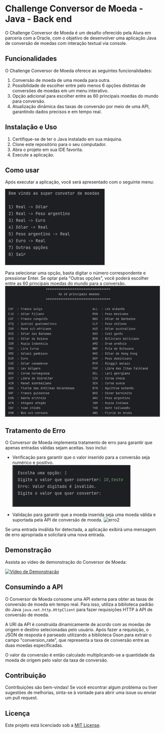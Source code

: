 # Challenge Conversor de Moeda - Java - Back end

O Challenge Conversor de Moeda é um desafio oferecido pela Alura em parceria com a Oracle, com o objetivo de desenvolver uma aplicação Java de conversão de moedas com interação textual via console.

## Funcionalidades

O Challenge Conversor de Moeda oferece as seguintes funcionalidades:

1. Conversão de moeda de uma moeda para outra.
2. Possibilidade de escolher entre pelo menos 6 opções distintas de conversões de moedas em um menu interativo.
3. Opção adicional para escolher entre as 60 principais moedas do mundo para conversão.
4. Atualização dinâmica das taxas de conversão por meio de uma API, garantindo dados precisos e em tempo real.

## Instalação e Uso

1. Certifique-se de ter o Java instalado em sua máquina.
2. Clone este repositório para o seu computador.
3. Abra o projeto em sua IDE favorita.
4. Execute a aplicação.

## Como usar

Após executar a aplicação, você será apresentado com o seguinte menu:

![Menu](https://github.com/rafaelcardosodesouza/challengeAluraConversor/blob/main/Print%20Screen%20de%20referencia/menu.png?raw=true)

Para selecionar uma opção, basta digitar o número correspondente e pressionar Enter. Se optar pela "Outras opções", você poderá escolher entre as 60 principais moedas do mundo para a conversão.
![Menu2](https://github.com/rafaelcardosodesouza/challengeAluraConversor/blob/main/Print%20Screen%20de%20referencia/as%2060%20principais.png?raw=true)

## Tratamento de Erro

O Conversor de Moeda implementa tratamento de erro para garantir que apenas entradas válidas sejam aceitas. Isso inclui:

- Verificação para garantir que o valor inserido para a conversão seja numérico e positivo.
  ![erro1](https://github.com/rafaelcardosodesouza/challengeAluraConversor/blob/main/Print%20Screen%20de%20referencia/tratamento%20de%20erro%201.png?raw=true)

- Validação para garantir que a moeda inserida seja uma moeda válida e suportada pela API de conversão de moeda.
  ![erro2](https://github.com/rafaelcardosodesouza/challengeAluraConversor/assets/30002986/e53affcc-f289-4b63-b552-8fc4db1e35d0)


Se uma entrada inválida for detectada, a aplicação exibirá uma mensagem de erro apropriada e solicitará uma nova entrada.

## Demonstração

Assista ao vídeo de demonstração do Conversor de Moeda:

[![Vídeo de Demonstração](https://img.youtube.com/vi/Vms9boQqdqo/maxresdefault.jpg)](https://www.youtube.com/watch?v=Vms9boQqdqo](https://www.youtube.com/watch?v=Vms9boQqdqo))

## Consumindo a API

O Conversor de Moeda consome uma API externa para obter as taxas de conversão de moeda em tempo real. Para isso, utiliza a biblioteca padrão do Java `java.net.http.HttpClient` para fazer requisições HTTP à API de conversão de moeda.

A URI da API é construída dinamicamente de acordo com as moedas de origem e destino selecionadas pelo usuário. Após fazer a requisição, o JSON de resposta é parseado utilizando a biblioteca Gson para extrair o campo "conversion_rate", que representa a taxa de conversão entre as duas moedas especificadas.

O valor da conversão é então calculado multiplicando-se a quantidade da moeda de origem pelo valor da taxa de conversão.


## Contribuição

Contribuições são bem-vindas! Se você encontrar algum problema ou tiver sugestões de melhorias, sinta-se à vontade para abrir uma issue ou enviar um pull request.

## Licença

Este projeto está licenciado sob a [MIT License](LICENSE).